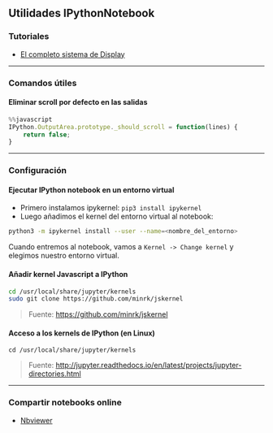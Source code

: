 ## Utilidades IPythonNotebook

### Tutoriales
- [El completo sistema de Display](http://nbviewer.jupyter.org/github/ipython/ipython/blob/2.x/examples/Notebook/Display%20System.ipynb#LaTeX)


______________________________

### Comandos útiles

#### Eliminar scroll por defecto en las salidas
```js
%%javascript
IPython.OutputArea.prototype._should_scroll = function(lines) {
    return false;
}
```


__________________________________

### Configuración

#### Ejecutar IPython notebook en un entorno virtual

- Primero instalamos ipykernel: `pip3 install ipykernel`
- Luego añadimos el kernel del entorno virtual al notebook: 
```sh
python3 -m ipykernel install --user --name=<nombre_del_entorno>
```

Cuando entremos al notebook, vamos a `Kernel -> Change kernel` y elegimos nuestro entorno virtual.

#### Añadir kernel Javascript a IPython
```sh
cd /usr/local/share/jupyter/kernels
sudo git clone https://github.com/minrk/jskernel
```

>Fuente: https://github.com/minrk/jskernel


#### Acceso a los kernels de IPython (en Linux)

`cd /usr/local/share/jupyter/kernels`

>Fuente: http://jupyter.readthedocs.io/en/latest/projects/jupyter-directories.html

________________________________

### Compartir notebooks online
- [Nbviewer](http://nbviewer.jupyter.org/)




